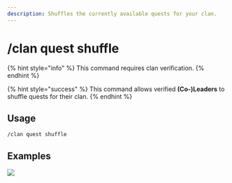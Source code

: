 ```yaml
---
description: Shuffles the currently available quests for your clan.
---
```


# /clan quest shuffle

{% hint style="info" %}
This command requires clan verification.
{% endhint %}

{% hint style="success" %}
This command allows verified **(Co-)Leaders** to shuffle quests for their clan.
{% endhint %}

## Usage

```
/clan quest shuffle
```

## Examples

![](https://github.com/user-attachments/assets/c26abb57-b1d1-47a2-9102-d2c88e49dd2c)
